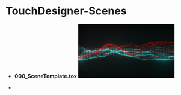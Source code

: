 # TouchDesigner-Scenes

- **000_SceneTemplate.tox**
  <img src="SceneCaptures\000_SceneTemplate.png" alt="000_SceneTemplate" style="zoom:25%;" />

- 
